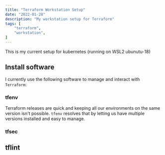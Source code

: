 ```yaml
---
title: "Terraform Workstation Setup"
date: "2022-01-28"
description: "My workstation setup for Terraform"
tags: [
    "terraform",
    "workstation",
]
---
```


This is my current setup for kubernetes (running on WSL2 ubunutu-18)

## Install software

I currently use the following software to manage and interact with `Terraform`:

### tfenv

Terraform releases are quick and keeping all our environments on the same version isn't possible. `tfenv` resolves that by letting us have multiple versions installed and easy to manage.

### tfsec



## tflint


